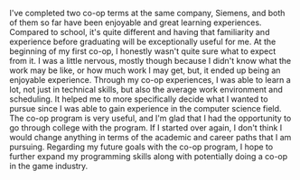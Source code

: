 I've completed two co-op terms at the same company, Siemens, and both of them so far have been enjoyable and great learning experiences.
Compared to school, it's quite different and having that familiarity and experience before graduating will be exceptionally useful for me.
At the beginning of my first co-op, I honestly wasn't quite sure what to expect from it.
I was a little nervous, mostly though because I didn't know what the work may be like, or how much work I may get, but, it ended up being an enjoyable experience.
Through my co-op experiences, I was able to learn a lot, not just in technical skills, but also the average work environment and scheduling.
It helped me to more specifically decide what I wanted to pursue since I was able to gain experience in the computer science field.
The co-op program is very useful, and I'm glad that I had the opportunity to go through college with the program.
If I started over again, I don't think I would change anything in terms of the academic and career paths that I am pursuing.
Regarding my future goals with the co-op program, I hope to further expand my programming skills along with potentially doing a co-op in the game industry.
